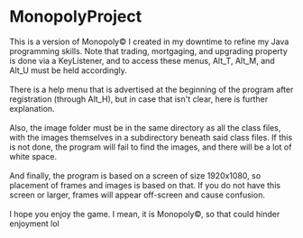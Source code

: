 <h1>MonopolyProject</h1>
This is a version of Monopoly<span>&#169</span> I created in my downtime to refine my Java programming skills. Note that trading, mortgaging, and upgrading property
is done via a KeyListener, and to access these menus, Alt_T, Alt_M, and Alt_U must be held accordingly. 
<br/><br/>There is a help menu that is advertised at the beginning of the program after registration (through Alt_H), but in case that isn't clear, here is further explanation.
<br/><br/>Also, the image folder must be in the same directory as all the class files, with the images themselves in a subdirectory beneath said class files. If this is not done, the program will fail to find the images, and there will be a lot of white space.
<br/><br/>And finally, the program is based on a screen of size 1920x1080, so placement of frames and images is based on that. If you do not have this screen or larger, frames will appear off-screen and cause confusion.
<br/><br/>I hope you enjoy the game. I mean, it is Monopoly<span>&#169</span>, so that could hinder enjoyment lol
